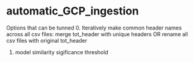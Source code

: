 # automatic_GCP_ingestion


Options that can be tunned
0. Iteratively make common header names across all csv files: merge tot_header with unique headers OR rename all csv files with original tot_header 

1. model similarity sigificance threshold
